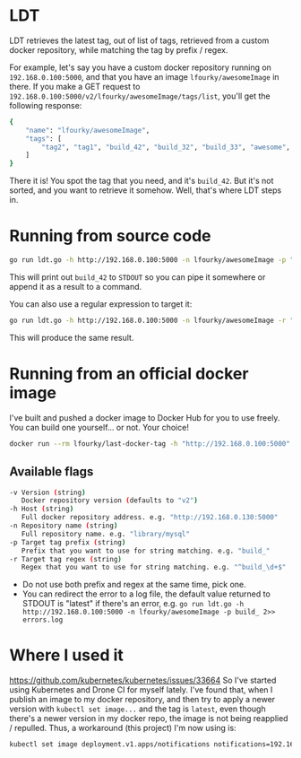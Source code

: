 # LDT

LDT retrieves the latest tag, out of list of tags, retrieved from a custom docker repository, while matching the tag by prefix / regex.

For example, let's say you have a custom docker repository running on `192.168.0.100:5000`, and that you have an image `lfourky/awesomeImage` in there. 
If you make a GET request to `192.168.0.100:5000/v2/lfourky/awesomeImage/tags/list`, you'll get the following response: 
```sh
{   
    "name": "lfourky/awesomeImage",
    "tags": [
        "tag2", "tag1", "build_42", "build_32", "build_33", "awesome", "latest", "283"
    ]
}
```
There it is! You spot the tag that you need, and it's `build_42`. But it's not sorted, and you want to retrieve it somehow. Well, that's where LDT steps in.

# Running from source code

```sh
go run ldt.go -h http://192.168.0.100:5000 -n lfourky/awesomeImage -p "build_"
```
This will print out `build_42` to `STDOUT` so you can pipe it somewhere or append it as a result to a command.

You can also use a regular expression to target it:
```sh
go run ldt.go -h http://192.168.0.100:5000 -n lfourky/awesomeImage -r "^build_\d+$"
```
This will produce the same result.

# Running from an official docker image
I've built and pushed a docker image to Docker Hub for you to use freely. 
You can build one yourself... or not. Your choice!
```sh
docker run --rm lfourky/last-docker-tag -h "http://192.168.0.100:5000" -n "awesomeImage" -p "build_"
```

## Available flags
```sh
-v Version (string)
   Docker repository version (defaults to "v2")
-h Host (string)
   Full docker repository address. e.g. "http://192.168.0.130:5000"
-n Repository name (string)
   Full repository name. e.g. "library/mysql"
-p Target tag prefix (string)
   Prefix that you want to use for string matching. e.g. "build_"
-r Target tag regex (string)
   Regex that you want to use for string matching. e.g. "^build_\d+$"
```

* Do not use both prefix and regex at the same time, pick one.
* You can redirect the error to a log file, the default value returned to STDOUT is "latest" if there's an error, e.g.
`go run ldt.go -h http://192.168.0.100:5000 -n lfourky/awesomeImage -p build_ 2>> errors.log`

# Where I used it
https://github.com/kubernetes/kubernetes/issues/33664
So I've started using Kubernetes and Drone CI for myself lately. I've found that, when I publish an image to my docker repository, and then try to apply a newer version with `kubectl set image...` and the tag is `latest`, even though there's a newer version in my docker repo, the image is not being reapplied / repulled. Thus, a workaround (this project) I'm now using is:
```sh
kubectl set image deployment.v1.apps/notifications notifications=192.168.0.100:5000/ntf/notifications:$(docker run --rm lfourky/last-docker-tag -h http://192.168.0.100:5000 -n ntf/notifications -p build_ 2>>errors.log)
```
